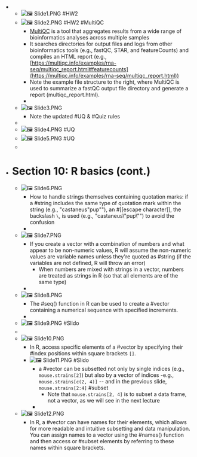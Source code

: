 -
	- ![🖼 Slide1.PNG](../assets/storages/logseq-plugin-multiple-assets/20240301_015901_Slide1.PNG) #HW2
	- ![🖼 Slide2.PNG](../assets/storages/logseq-plugin-multiple-assets/20240301_015901_Slide2.PNG) #HW2 #MultiQC
		- [MultiQC](https://multiqc.info/) is a tool that aggregates results from a wide range of bioinformatics analyses across multiple samples
		- It searches directories for output files and logs from other bioinformatics tools (e.g., fastQC, STAR, and featureCounts) and compiles an HTML report (e.g., [https://multiqc.info/examples/rna-seq/multiqc_report.html#featurecounts](https://multiqc.info/examples/rna-seq/multiqc_report.html))
		- Note the example file structure to the right, where MultiQC is used to summarize a fastQC output file directory and generate a report (multiqc_report.html).
		-
	- ![🖼 Slide3.PNG](../assets/storages/logseq-plugin-multiple-assets/20240301_015901_Slide3.PNG)
		- Note the updated #UQ & #Quiz rules
	-
	- ![🖼 Slide4.PNG](../assets/storages/logseq-plugin-multiple-assets/20240301_015901_Slide4.PNG) #UQ
	- ![🖼 Slide5.PNG](../assets/storages/logseq-plugin-multiple-assets/20240301_015901_Slide5.PNG) #UQ
	-
- # Section 10: R basics (cont.)
	- ![🖼 Slide6.PNG](../assets/storages/logseq-plugin-multiple-assets/20240301_015901_Slide6.PNG)
		- How to handle strings themselves containing quotation marks: if a #string includes the same type of quotation mark within the string (e.g., "castaneus"pup""), an #[[escape character]], the backslash `\`, is used  (e.g., "castaneus\\"pup\\"") to avoid the confusion
		-
	- ![🖼 Slide7.PNG](../assets/storages/logseq-plugin-multiple-assets/20240301_015901_Slide7.PNG)
		- If you create a vector with a combination of numbers and what appear to be non-numeric values, R will assume the non-numeric values are variable names unless they're quoted as #string (if the variables are not defined, R will throw an error)
			- When numbers are mixed with strings in a vector, numbers are treated as strings in R (so that all elements are of the same type)
		-
	- ![🖼 Slide8.PNG](../assets/storages/logseq-plugin-multiple-assets/20240301_015901_Slide8.PNG)
		- The #seq() function in R can be used to create a #vector containing a numerical sequence with specified increments.
		-
	- ![🖼 Slide9.PNG](../assets/storages/logseq-plugin-multiple-assets/20240301_015901_Slide9.PNG) #Slido
	-
	- ![🖼 Slide10.PNG](../assets/storages/logseq-plugin-multiple-assets/20240301_015901_Slide10.PNG)
		- In R, access specific elements of a #vector by specifying their #index positions within square brackets `[]`.
		- ![🖼 Slide11.PNG](../assets/storages/logseq-plugin-multiple-assets/20240301_015902_Slide11.PNG) #Slido
			- a #vector can be subsetted not only by single indices (e.g., `mouse.strains[2]`) but also by a vector of indices -e.g., `mouse.strains[c(2, 4)]` -- and in the previous slide, `mouse.strains[2:4]` #subset
				- Note that `mouse.strains[2, 4]` is to subset a data frame, not a vector, as we will see in the next lecture
			-
	- ![🖼 Slide12.PNG](../assets/storages/logseq-plugin-multiple-assets/20240301_015902_Slide12.PNG)
		- In R, a #vector can have names for their elements, which allows for more readable and intuitive subsetting and data manipulation. You can assign names to a vector using the #names() function and then access or #subset elements by referring to these names within square brackets.